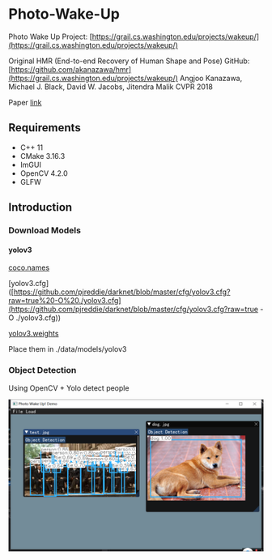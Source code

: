 # Photo-Wake-Up

Photo Wake Up Project: [https://grail.cs.washington.edu/projects/wakeup/](https://grail.cs.washington.edu/projects/wakeup/)

Original HMR (End-to-end Recovery of Human Shape and Pose) GitHub: [https://github.com/akanazawa/hmr](https://grail.cs.washington.edu/projects/wakeup/) Angjoo Kanazawa, Michael J. Black, David W. Jacobs, Jitendra Malik CVPR 2018

Paper [link](http://openaccess.thecvf.com/content_CVPR_2019/papers/Weng_Photo_Wake-Up_3D_Character_Animation_From_a_Single_Photo_CVPR_2019_paper.pdf)

## Requirements

* C++ 11
* CMake 3.16.3  
* ImGUI
* OpenCV 4.2.0
* GLFW

## Introduction

### Download Models

#### yolov3

[coco.names](https://raw.githubusercontent.com/pjreddie/darknet/master/data/coco.names)

[yolov3.cfg]([https://github.com/pjreddie/darknet/blob/master/cfg/yolov3.cfg?raw=true%20-O%20./yolov3.cfg](https://github.com/pjreddie/darknet/blob/master/cfg/yolov3.cfg?raw=true -O ./yolov3.cfg))

[yolov3.weights](https://pjreddie.com/media/files/yolov3.weights)

Place them in ./data/models/yolov3

### Object Detection

Using OpenCV + Yolo detect people

![image-20200419233642340](README.assets/image-20200419233642340.png)